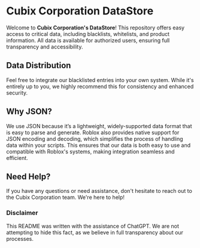 # Cubix Corporation DataStore

Welcome to **Cubix Corporation's DataStore**! This repository offers easy access to critical data, including blacklists, whitelists, and product information. All data is available for authorized users, ensuring full transparency and accessibility.

## Data Distribution
Feel free to integrate our blacklisted entries into your own system. While it's entirely up to you, we highly recommend this for consistency and enhanced security.

## Why JSON?
We use JSON because it’s a lightweight, widely-supported data format that is easy to parse and generate. Roblox also provides native support for JSON encoding and decoding, which simplifies the process of handling data within your scripts. This ensures that our data is both easy to use and compatible with Roblox's systems, making integration seamless and efficient.

## Need Help?
If you have any questions or need assistance, don't hesitate to reach out to the Cubix Corporation team. We're here to help!

### Disclaimer
This README was written with the assistance of ChatGPT. We are not attempting to hide this fact, as we believe in full transparency about our processes.